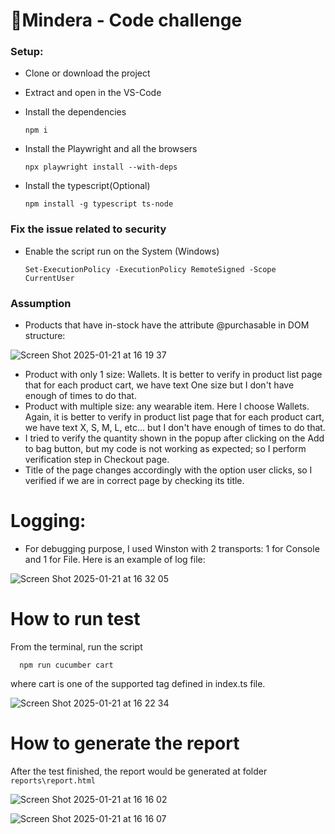 # Mindera - Code challenge

### Setup:

- Clone or download the project
- Extract and open in the VS-Code
- Install the dependencies

      npm i

- Install the Playwright and all the browsers

      npx playwright install --with-deps

- Install the typescript(Optional)

      npm install -g typescript ts-node

### Fix the issue related to security

- Enable the script run on the System (Windows)

      Set-ExecutionPolicy -ExecutionPolicy RemoteSigned -Scope CurrentUser

### Assumption

- Products that have in-stock have the attribute @purchasable in DOM structure:

![Screen Shot 2025-01-21 at 16 19 37](https://github.com/user-attachments/assets/ea127dd2-21e4-461f-b17f-216464d62a8f)

- Product with only 1 size: Wallets. It is better to verify in product list page that for each product cart, we have text One size but I don't have enough of times to do that.
- Product with multiple size: any wearable item. Here I choose Wallets. Again, it is better to verify in product list page that for each product cart, we have text X, S, M, L, etc... but I don't have enough of times to do that.
- I tried to verify the quantity shown in the popup after clicking on the Add to bag button, but my code is not working as expected; so I perform verification step in Checkout page.
- Title of the page changes accordingly with the option user clicks, so I verified if we are in correct page by checking its title.

# Logging:
- For debugging purpose, I used Winston with 2 transports: 1 for Console and 1 for File. Here is an example of log file:

![Screen Shot 2025-01-21 at 16 32 05](https://github.com/user-attachments/assets/75d56229-b3d4-495c-9294-735192583c4e)


# How to run test
From the terminal, run the script

      npm run cucumber cart

where cart is one of the supported tag defined in index.ts file.

![Screen Shot 2025-01-21 at 16 22 34](https://github.com/user-attachments/assets/23b0e205-f964-4bfe-89cb-8f524914ce32)

# How to generate the report
After the test finished, the report would be generated at folder `reports\report.html`

![Screen Shot 2025-01-21 at 16 16 02](https://github.com/user-attachments/assets/015b332e-e5ea-44dc-9091-3af9cc1ad8ab)

![Screen Shot 2025-01-21 at 16 16 07](https://github.com/user-attachments/assets/07be9b39-ee7f-437a-99af-03dd200518d0)
